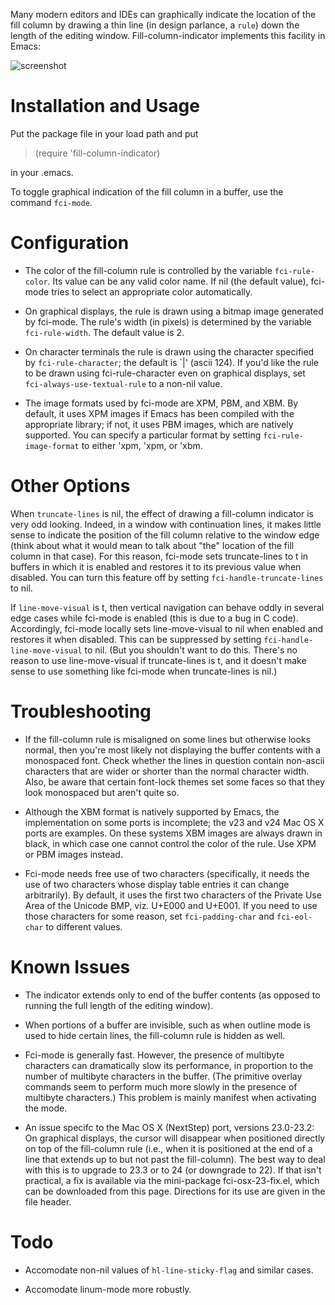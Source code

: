 Many modern editors and IDEs can graphically indicate the location of the
fill column by drawing a thin line (in design parlance, a `rule`) down the
length of the editing window.  Fill-column-indicator implements this
facility in Emacs:

![screenshot](https://github.com/alpaker/Fill-Column-Indicator/raw/master/FciRuleStyle.png)

Installation and Usage
======================

Put the package file in your load path and put

> (require 'fill-column-indicator)

in your .emacs.

To toggle graphical indication of the fill column in a buffer, use the
command `fci-mode`.

Configuration
=============

* The color of the fill-column rule is controlled by the variable
`fci-rule-color`.  Its value can be any valid color name.  If nil (the
default value), fci-mode tries to select an appropriate color
automatically.

* On graphical displays, the rule is drawn using a bitmap image generated by
fci-mode.  The rule's width (in pixels) is determined by the variable
`fci-rule-width`.  The default value is 2.

* On character terminals the rule is drawn using the character specified by
`fci-rule-character`; the default is \`|' (ascii 124).  If you'd like the
rule to be drawn using fci-rule-character even on graphical displays, set
`fci-always-use-textual-rule` to a non-nil value.

* The image formats used by fci-mode are XPM, PBM, and XBM.  By default, it
uses XPM images if Emacs has been compiled with the appropriate library;
if not, it uses PBM images, which are natively supported.  You can specify
a particular format by setting `fci-rule-image-format` to either 'xpm,
'xpm, or 'xbm.

Other Options
=============

When `truncate-lines` is nil, the effect of drawing a fill-column
indicator is very odd looking. Indeed, in a window with continuation
lines, it makes little sense to indicate the position of the fill column
relative to the window edge (think about what it would mean to talk about
"the" location of the fill column in that case).  For this reason,
fci-mode sets truncate-lines to t in buffers in which it is enabled and
restores it to its previous value when disabled.  You can turn this
feature off by setting `fci-handle-truncate-lines` to nil.

If `line-move-visual` is t, then vertical navigation can behave oddly in
several edge cases while fci-mode is enabled (this is due to a bug in C
code).  Accordingly, fci-mode locally sets line-move-visual to nil when
enabled and restores it when disabled.  This can be suppressed by setting
`fci-handle-line-move-visual` to nil.  (But you shouldn't want to do
this.  There's no reason to use line-move-visual if truncate-lines is t,
and it doesn't make sense to use something like fci-mode when
truncate-lines is nil.)

Troubleshooting
===============

* If the fill-column rule is misaligned on some lines but otherwise looks
  normal, then you're most likely not displaying the buffer contents with
  a monospaced font.  Check whether the lines in question contain
  non-ascii characters that are wider or shorter than the normal character
  width.  Also, be aware that certain font-lock themes set some faces so
  that they look monospaced but aren't quite so.

* Although the XBM format is natively supported by Emacs, the
  implementation on some ports is incomplete; the v23 and v24 Mac OS X
  ports are examples.  On these systems XBM images are always drawn in
  black, in which case one cannot control the color of the rule.  Use XPM
  or PBM images instead.

* Fci-mode needs free use of two characters (specifically, it needs the
  use of two characters whose display table entries it can change
  arbitrarily).  By default, it uses the first two characters of the
  Private Use Area of the Unicode BMP, viz. U+E000 and U+E001.  If you
  need to use those characters for some reason, set `fci-padding-char` and
  `fci-eol-char` to different values.

Known Issues
============

* The indicator extends only to end of the buffer contents (as opposed to
  running the full length of the editing window).

* When portions of a buffer are invisible, such as when outline mode is
  used to hide certain lines, the fill-column rule is hidden as
  well. 

* Fci-mode is generally fast.  However, the presence of multibyte characters
  can dramatically slow its performance, in proportion to the number of
  multibyte characters in the buffer. (The primitive overlay commands seem to
  perform much more slowly in the presence of multibyte characters.) This
  problem is mainly manifest when activating the mode.

* An issue specifc to the Mac OS X (NextStep) port, versions 23.0-23.2: On
  graphical displays, the cursor will disappear when positioned directly on
  top of the fill-column rule (i.e., when it is positioned at the end of a
  line that extends up to but not past the fill-column).  The best way to
  deal with this is to upgrade to 23.3 or to 24 (or downgrade to 22).  If
  that isn't practical, a fix is available via the mini-package
  fci-osx-23-fix.el, which can be downloaded from this page.  Directions for
  its use are given in the file header.

Todo
====

* Accomodate non-nil values of `hl-line-sticky-flag` and similar cases.

* Accomodate linum-mode more robustly.